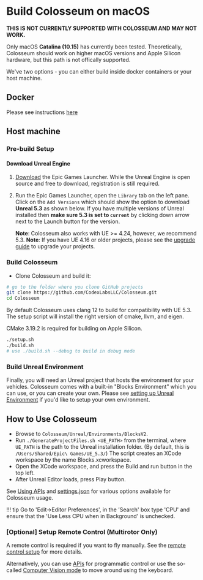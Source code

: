 # Build Colosseum on macOS
  
**THIS IS NOT CURRENTLY SUPPORTED WITH COLOSSEUM AND MAY NOT WORK.**

Only macOS **Catalina (10.15)** has currently been tested. Theoretically, Colosseum should work on higher macOS versions and Apple Silicon hardware, but this path is not offically supported.

We've two options - you can either build inside docker containers or your host machine.

## Docker

Please see instructions [here](docker_ubuntu.md)

## Host machine

### Pre-build Setup

#### Download Unreal Engine

1. [Download](https://www.unrealengine.com/download) the Epic Games Launcher. While the Unreal Engine is open source and free to download, registration is still required.
2. Run the Epic Games Launcher, open the `Library` tab on the left pane.
   Click on the `Add Versions` which should show the option to download **Unreal 5.3** as shown below. If you have multiple versions of Unreal installed then **make sure 5.3 is set to `current`** by clicking down arrow next to the Launch button for the version.

   **Note**: Colosseum also works with UE >= 4.24, however, we recommend 5.3.
   **Note**: If you have UE 4.16 or older projects, please see the [upgrade guide](unreal_upgrade.md) to upgrade your projects.

### Build Colosseum

- Clone Colosseum and build it:

```bash
# go to the folder where you clone GitHub projects
git clone https://github.com/CodexLabsLLC/Colosseum.git
cd Colosseum
```

By default Colosseum uses clang 12 to build for compatibility with UE 5.3. The setup script will install the right version of cmake, llvm, and eigen.

CMake 3.19.2 is required for building on Apple Silicon.

```bash
./setup.sh
./build.sh
# use ./build.sh --debug to build in debug mode
```

### Build Unreal Environment

Finally, you will need an Unreal project that hosts the environment for your vehicles. Colosseum comes with a built-in "Blocks Environment" which you can use, or you can create your own. Please see [setting up Unreal Environment](unreal_proj.md) if you'd like to setup your own environment.

## How to Use Colosseum

- Browse to `Colosseum/Unreal/Environments/BlocksV2`.
- Run `./GenerateProjectFiles.sh <UE_PATH>` from the terminal, where `UE_PATH` is the path to the Unreal installation folder. (By default, this is `/Users/Shared/Epic\ Games/UE_5.3/`) The script creates an XCode workspace by the name Blocks.xcworkspace.
- Open the XCode workspace, and press the Build and run button in the top left.
- After Unreal Editor loads, press Play button.

See [Using APIs](apis.md) and [settings.json](settings.md) for various options available for Colosseum usage.

!!! tip
Go to 'Edit->Editor Preferences', in the 'Search' box type 'CPU' and ensure that the 'Use Less CPU when in Background' is unchecked.

### [Optional] Setup Remote Control (Multirotor Only)

A remote control is required if you want to fly manually. See the [remote control setup](remote_control.md) for more details.

Alternatively, you can use [APIs](apis.md) for programmatic control or use the so-called [Computer Vision mode](image_apis.md) to move around using the keyboard.

